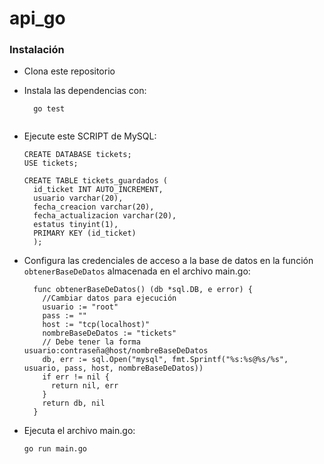 # api_go

### Instalación
* Clona este repositorio
* Instala las dependencias con:
  ```
    go test
    
  ``` 

* Ejecute este SCRIPT de MySQL:
  ```
  CREATE DATABASE tickets;
  USE tickets;

  CREATE TABLE tickets_guardados (
    id_ticket INT AUTO_INCREMENT, 
    usuario varchar(20),
    fecha_creacion varchar(20),
    fecha_actualizacion varchar(20),
    estatus tinyint(1),
    PRIMARY KEY (id_ticket)
    );
  ```
* Configura las credenciales de acceso a la base de datos en la función ```obtenerBaseDeDatos``` almacenada en el archivo main.go:
  ```
    func obtenerBaseDeDatos() (db *sql.DB, e error) {
      //Cambiar datos para ejecución
      usuario := "root"
      pass := ""
      host := "tcp(localhost)"
      nombreBaseDeDatos := "tickets"
      // Debe tener la forma usuario:contraseña@host/nombreBaseDeDatos
      db, err := sql.Open("mysql", fmt.Sprintf("%s:%s@%s/%s", usuario, pass, host, nombreBaseDeDatos))
      if err != nil {
        return nil, err
      }
      return db, nil
    }
  ```
* Ejecuta el archivo main.go:
  ```
  go run main.go  
  ```
